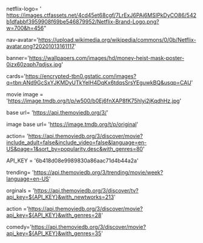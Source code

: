 netflix-logo= ' https://images.ctfassets.net/4cd45et68cgf/7LrExJ6PAj6MSIPkDyCO86/542b1dfabbf3959908f69be546879952/Netflix-Brand-Logo.png?w=700&h=456"  

nav-avatar='https://upload.wikimedia.org/wikipedia/commons/0/0b/Netflix-avatar.png?20201013161117'

banner='https://wallpapers.com/images/hd/money-heist-mask-poster-0izx60zqph7qdjsx.jpg'

cards='https://encrypted-tbn0.gstatic.com/images?q=tbn:ANd9GcSxYJKMDyUTkYelH4DqKx6tdqsSrsYEguwkBQ&usqp=CAU'


movie image = 'https://image.tmdb.org/t/p/w500/b0Ej6fnXAP8fK75hlyi2jKqdhHz.jpg'

base url= 'https://api.themoviedb.org/3/'

image base url= 'https://image.tmdb.org/t/p/original'

action= 'https://api.themoviedb.org/3/discover/movie?include_adult=false&include_video=false&language=en-US&page=1&sort_by=popularity.desc&with_genres=80'


API_KEY = '6b418d08e9989830a86aac71d4b44a2a'

trending= 'https://api.themoviedb.org/3/trending/movie/week?language=en-US'

orginals = 'https://api.themoviedb.org/3/discover/tv?api_key=${API_KEY}&with_newtworks=213'

 action ='https://api.themoviedb.org/3/discover/movie?api_key=${API_KEY}&with_genres=28'

 comedy='https://api.themoviedb.org/3/discover/movie?api_key=${API_KEY}&with_genres=35'